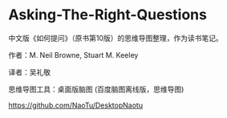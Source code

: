 # Asking-The-Right-Questions

中文版《如何提问》（原书第10版）的思维导图整理，作为读书笔记。

作者：M. Neil Browne, Stuart M. Keeley

译者：吴礼敬

思维导图工具：桌面版脑图 (百度脑图离线版，思维导图) 

https://github.com/NaoTu/DesktopNaotu

